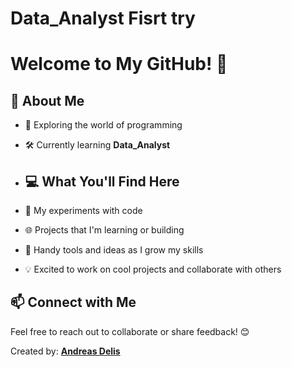 # Data_Analyst Fisrt try 


# Welcome to My GitHub! 👋


## 🌱 About Me
- 🚀 Exploring the world of programming
- 🛠️ Currently learning **Data_Analyst**

- ## 💻 What You'll Find Here
- 📝 My experiments with code
- 🌐 Projects that I'm learning or building
- 🧰 Handy tools and ideas as I grow my skills
- 💡 Excited to work on cool projects and collaborate with others

## 📫 Connect with Me
Feel free to reach out to collaborate or share feedback! 😊


Created by: [**Andreas Delis**](www.linkedin.com/in/andreasdelis1999)
